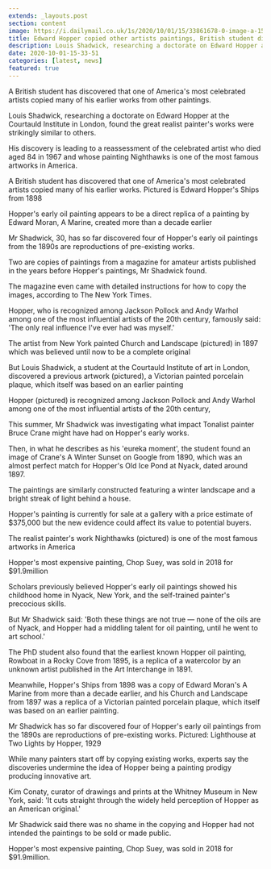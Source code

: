 ```yaml
---
extends: _layouts.post
section: content
image: https://i.dailymail.co.uk/1s/2020/10/01/15/33861678-0-image-a-15_1601562000363.jpg 
title: Edward Hopper copied other artists paintings, British student discovers 
description: Louis Shadwick, researching a doctorate on Edward Hopper at the Courtauld Institute in London, found the great realist painters works were strikingly similar to others. 
date: 2020-10-01-15-33-51 
categories: [latest, news] 
featured: true 
--- 
```

A British student has discovered that one of America's most celebrated artists copied many of his earlier works from other paintings.

Louis Shadwick, researching a doctorate on Edward Hopper at the Courtauld Institute in London, found the great realist painter's works were strikingly similar to others.

His discovery is leading to a reassessment of the celebrated artist who died aged 84 in 1967 and whose painting Nighthawks is one of the most famous artworks in America.

A British student has discovered that one of America's most celebrated artists copied many of his earlier works. Pictured is Edward Hopper's Ships from 1898

Hopper's early oil painting appears to be a direct replica of a painting by Edward Moran, A Marine, created more than a decade earlier

Mr Shadwick, 30, has so far discovered four of Hopper's early oil paintings from the 1890s are reproductions of pre-existing works.

Two are copies of paintings from a magazine for amateur artists published in the years before Hopper's paintings, Mr Shadwick found.

The magazine even came with detailed instructions for how to copy the images, according to The New York Times.

Hopper, who is recognized among Jackson Pollock and Andy Warhol among one of the most influential artists of the 20th century, famously said: 'The only real influence I've ever had was myself.'

The artist from New York painted Church and Landscape (pictured) in 1897 which was believed until now to be a complete original

But Louis Shadwick, a student at the Courtauld Institute of art in London, discovered a previous artwork (pictured), a Victorian painted porcelain plaque, which itself was based on an earlier painting

Hopper (pictured) is recognized among Jackson Pollock and Andy Warhol among one of the most influential artists of the 20th century,

This summer, Mr Shadwick was investigating what impact Tonalist painter Bruce Crane might have had on Hopper's early works.

Then, in what he describes as his 'eureka moment', the student found an image of Crane's A Winter Sunset on Google from 1890, which was an almost perfect match for Hopper's Old Ice Pond at Nyack, dated around 1897.

The paintings are similarly constructed featuring a winter landscape and a bright streak of light behind a house.

Hopper's painting is currently for sale at a gallery with a price estimate of $375,000 but the new evidence could affect its value to potential buyers.

The realist painter's work Nighthawks (pictured) is one of the most famous artworks in America

Hopper's most expensive painting, Chop Suey, was sold in 2018 for $91.9million

Scholars previously believed Hopper's early oil paintings showed his childhood home in Nyack, New York, and the self-trained painter's precocious skills.

But Mr Shadwick said: 'Both these things are not true — none of the oils are of Nyack, and Hopper had a middling talent for oil painting, until he went to art school.'

The PhD student also found that the earliest known Hopper oil painting, Rowboat in a Rocky Cove from 1895, is a replica of a watercolor by an unknown artist published in the Art Interchange in 1891.  

Meanwhile, Hopper's Ships from 1898 was a copy of Edward Moran's A Marine from more than a decade earlier, and his Church and Landscape from 1897 was a replica of a Victorian painted porcelain plaque, which itself was based on an earlier painting.

Mr Shadwick has so far discovered four of Hopper's early oil paintings from the 1890s are reproductions of pre-existing works. Pictured: Lighthouse at Two Lights by Hopper, 1929

While many painters start off by copying existing works, experts say the discoveries undermine the idea of Hopper being a painting prodigy producing innovative art.

Kim Conaty, curator of drawings and prints at the Whitney Museum in New York, said: 'It cuts straight through the widely held perception of Hopper as an American original.'

Mr Shadwick said there was no shame in the copying and Hopper had not intended the paintings to be sold or made public. 

Hopper's most expensive painting, Chop Suey, was sold in 2018 for $91.9million.

